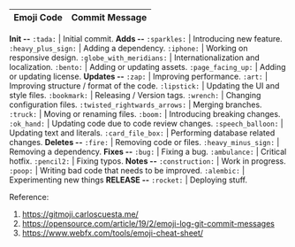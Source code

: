 Emoji Code  | Commit Message
---|---
**Init --**
`:tada:` | Initial commit.
**Adds --**
`:sparkles:`  | Introducing new feature.
`:heavy_plus_sign:`  | Adding a dependency.
`:iphone:` | Working on responsive design.
`:globe_with_meridians:` | Internationalization and localization.
`:bento:` | Adding or updating assets.
`:page_facing_up:` | Adding or updating license.
**Updates --**
`:zap:` | Improving performance.
`:art:` | Improving structure / format of the code.
`:lipstick:` | Updating the UI and style files.
`:bookmark:` | Releasing / Version tags.
`:wrench:` | Changing configuration files.
`:twisted_rightwards_arrows:` | Merging branches.
`:truck:` | Moving or renaming files.
`:boom:` | Introducing breaking changes.
`:ok_hand:` | Updating code due to code review changes.
`:speech_balloon:` | Updating text and literals.
`:card_file_box:` | Performing database related changes.
**Deletes --**
`:fire:` | Removing code or files.
`:heavy_minus_sign:` | Removing a dependency.
**Fixes --**
`:bug:` | Fixing a bug.
`:ambulance:` | Critical hotfix.
`:pencil2:` | Fixing typos.
**Notes --**
`:construction:` | Work in progress.
`:poop:` | Writing bad code that needs to be improved.
`:alembic:` | Experimenting new things
**RELEASE --**
`:rocket:` | Deploying stuff.

Reference:
1. https://gitmoji.carloscuesta.me/
2. https://opensource.com/article/19/2/emoji-log-git-commit-messages
3. https://www.webfx.com/tools/emoji-cheat-sheet/
